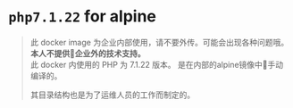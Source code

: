 # `php7.1.22` for alpine

> 此 docker image 为企业内部使用，请不要外传。可能会出现各种问题哦。  
> **本人不提供企业外的技术支持。**  
> 此 docker 内使用的 PHP 为 7.1.22 版本。 是在内部的alpine镜像中手动编译的。
>
> 其目录结构也是为了运维人员的工作而制定的。



